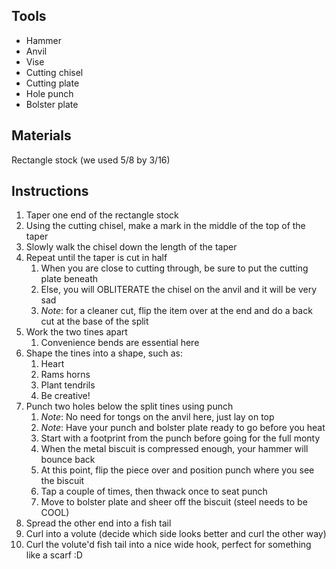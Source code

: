 ## Tools
- Hammer
- Anvil
- Vise
- Cutting chisel
- Cutting plate
- Hole punch
- Bolster plate

## Materials
Rectangle stock (we used 5/8 by 3/16)

## Instructions
1. Taper one end of the rectangle stock
2. Using the cutting chisel, make a mark in the middle of the top of the taper
3. Slowly walk the chisel down the length of the taper
4. Repeat until the taper is cut in half
	1. When you are close to cutting through, be sure to put the cutting plate beneath
	2. Else, you will OBLITERATE the chisel on the anvil and it will be very sad
	3. *Note*: for a cleaner cut, flip the item over at the end and do a back cut at the base of the split
5. Work the two tines apart
	1. Convenience bends are essential here
6. Shape the tines into a shape, such as:
	1. Heart
	2. Rams horns
	3. Plant tendrils
	4. Be creative!
7. Punch two holes below the split tines using punch
	1. *Note*: No need for tongs on the anvil here, just lay on top
	2. *Note*: Have your punch and bolster plate ready to go before you heat
	3. Start with a footprint from the punch before going for the full monty
	4. When the metal biscuit is compressed enough, your hammer will bounce back
	5. At this point, flip the piece over and position punch where you see the biscuit
	6. Tap a couple of times, then thwack once to seat punch
	7. Move to bolster plate and sheer off the biscuit (steel needs to be COOL)
8. Spread the other end into a fish tail
9. Curl into a volute (decide which side looks better and curl the other way)
10. Curl the volute'd fish tail into a nice wide hook, perfect for something like a scarf :D
